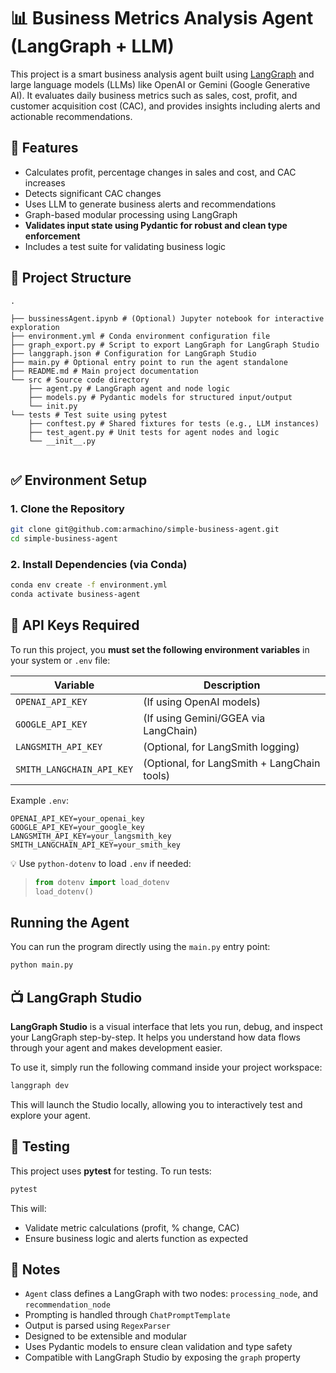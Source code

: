 # 📊 Business Metrics Analysis Agent (LangGraph + LLM)

This project is a smart business analysis agent built using [LangGraph](https://python.langchain.com/docs/langgraph/) and large language models (LLMs) like OpenAI or Gemini (Google Generative AI). It evaluates daily business metrics such as sales, cost, profit, and customer acquisition cost (CAC), and provides insights including alerts and actionable recommendations.


## 🚀 Features

- Calculates profit, percentage changes in sales and cost, and CAC increases
- Detects significant CAC changes
- Uses LLM to generate business alerts and recommendations
- Graph-based modular processing using LangGraph
- **Validates input state using Pydantic for robust and clean type enforcement**
- Includes a test suite for validating business logic


## 📁 Project Structure

```
.

├── bussinessAgent.ipynb # (Optional) Jupyter notebook for interactive exploration
├── environment.yml # Conda environment configuration file
├── graph_export.py # Script to export LangGraph for LangGraph Studio
├── langgraph.json # Configuration for LangGraph Studio
├── main.py # Optional entry point to run the agent standalone
├── README.md # Main project documentation
└── src # Source code directory
    ├── agent.py # LangGraph agent and node logic
    ├── models.py # Pydantic models for structured input/output
    └── init.py
└── tests # Test suite using pytest
    ├── conftest.py # Shared fixtures for tests (e.g., LLM instances)
    ├── test_agent.py # Unit tests for agent nodes and logic
    └── __init__.py
    
```


## ✅ Environment Setup

### 1. Clone the Repository

```bash
git clone git@github.com:armachino/simple-business-agent.git
cd simple-business-agent
```

### 2. Install Dependencies (via Conda)

```bash
conda env create -f environment.yml
conda activate business-agent
```


## 🔐 API Keys Required

To run this project, you **must set the following environment variables** in your system or `.env` file:

| Variable                 | Description                                |
|--------------------------|--------------------------------------------|
| `OPENAI_API_KEY`         | (If using OpenAI models)                   |
| `GOOGLE_API_KEY`         | (If using Gemini/GGEA via LangChain)       |
| `LANGSMITH_API_KEY`      | (Optional, for LangSmith logging)          |
| `SMITH_LANGCHAIN_API_KEY`| (Optional, for LangSmith + LangChain tools)|

Example `.env`:

```
OPENAI_API_KEY=your_openai_key
GOOGLE_API_KEY=your_google_key
LANGSMITH_API_KEY=your_langsmith_key
SMITH_LANGCHAIN_API_KEY=your_smith_key
```

💡 Use `python-dotenv` to load `.env` if needed:
> ```python
> from dotenv import load_dotenv
> load_dotenv()
> ```


## Running the Agent

You can run the program directly using the `main.py` entry point:

```bash
python main.py
```


## 📺 LangGraph Studio

**LangGraph Studio** is a visual interface that lets you run, debug, and inspect your LangGraph step-by-step. It helps you understand how data flows through your agent and makes development easier.

To use it, simply run the following command inside your project workspace:

```bash
langgraph dev
```

This will launch the Studio locally, allowing you to interactively test and explore your agent.


## 🧪 Testing

This project uses **pytest** for testing. To run tests:

```bash
pytest
```

This will:
- Validate metric calculations (profit, % change, CAC)
- Ensure business logic and alerts function as expected


## 📌 Notes

- `Agent` class defines a LangGraph with two nodes: `processing_node`, and `recommendation_node`
- Prompting is handled through `ChatPromptTemplate`
- Output is parsed using `RegexParser`
- Designed to be extensible and modular
- Uses Pydantic models to ensure clean validation and type safety
- Compatible with LangGraph Studio by exposing the `graph` property
